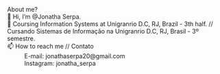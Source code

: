 <dl> About me? 
<dt> 👋 Hi, I’m @Jonatha Serpa.</dt>
<dt>🌱 Coursing Information Systems at Unigranrio D.C, RJ, Brazil - 3th half. // Cursando Sistemas de Informação na Unigranrio D.C, RJ, Brasil - 3º semestre.</dt>
<dt>📫 How to reach me // Contato </dt>
  <dd> E-mail: jonathaserpa20@gmail.com</dd>
       <dd>Instagram: jonatha_serpa </dd>
</dl>
<!---
JonathaEu/JonathaEu is a ✨ special ✨ repository because its `README.md` (this file) appears on your GitHub profile.
You can click the Preview link to take a look at your changes.
--->
